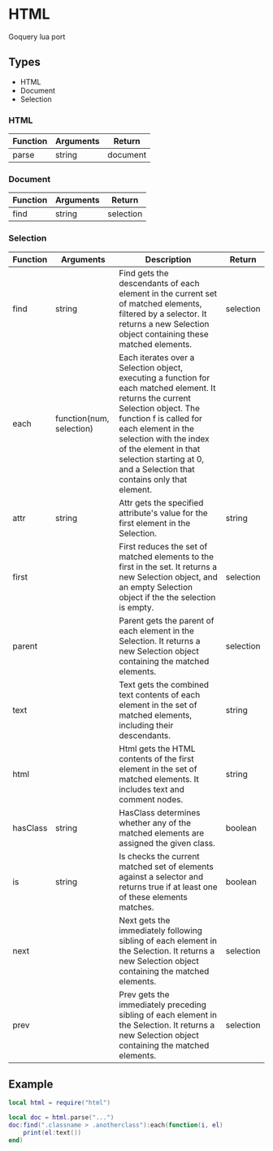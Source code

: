 # HTML

Goquery lua port

## Types

- HTML
- Document
- Selection

### HTML

| Function | Arguments | Return   |
|----------|-----------|----------|
| parse    | string    | document |

### Document

| Function | Arguments | Return    |
|----------|-----------|-----------|
| find     | string    | selection |

### Selection

| Function | Arguments                | Description                                                                                                                                                                                                                                                                                               | Return    |
|----------|--------------------------|-----------------------------------------------------------------------------------------------------------------------------------------------------------------------------------------------------------------------------------------------------------------------------------------------------------|-----------|
| find     | string                   | Find gets the descendants of each element in the current set of matched elements, filtered by a selector. It returns a new Selection object containing these matched elements.                                                                                                                            | selection |
| each     | function(num, selection) | Each iterates over a Selection object, executing a function for each matched element. It returns the current Selection object. The function f is called for each element in the selection with the index of the element in that selection starting at 0, and a Selection that contains only that element. |           |
| attr     | string                   | Attr gets the specified attribute's value for the first element in the Selection.                                                                                                                                                                                                                         | string    |
| first    |                          | First reduces the set of matched elements to the first in the set. It returns a new Selection object, and an empty Selection object if the the selection is empty.                                                                                                                                        | selection |
| parent   |                          | Parent gets the parent of each element in the Selection. It returns a new Selection object containing the matched elements.                                                                                                                                                                               | selection |
| text     |                          | Text gets the combined text contents of each element in the set of matched elements, including their descendants.                                                                                                                                                                                         | string    |
| html     |                          | Html gets the HTML contents of the first element in the set of matched elements. It includes text and comment nodes.                                                                                                                                                                                      | string    |
| hasClass | string                   | HasClass determines whether any of the matched elements are assigned the given class.                                                                                                                                                                                                                     | boolean   |
| is       | string                   | Is checks the current matched set of elements against a selector and returns true if at least one of these elements matches.                                                                                                                                                                              | boolean   |
| next     |                          | Next gets the immediately following sibling of each element in the Selection. It returns a new Selection object containing the matched elements.                                                                                                                                                          | selection |
| prev     |                          | Prev gets the immediately preceding sibling of each element in the Selection. It returns a new Selection object containing the matched elements.                                                                                                                                                          | selection |

## Example

```lua
local html = require("html")

local doc = html.parse("...")
doc:find(".classname > .anotherclass"):each(function(i, el)
    print(el:text())
end)
```